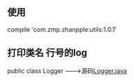 ## 使用 
compile 'com.zmp.zhanpple:utils:1.0.1'

## 打印类名 行号的log
public class Logger --->源码[Logger.java](https://github.com/zhanpple/androidUtils/blob/master/utils/src/main/java/com/zmp/utils/Logger.java)


